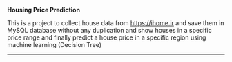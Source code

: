 <b> Housing Price Prediction</b>

This is a project to collect house data from https://ihome.ir
and save them in MySQL database without any duplication and
show houses in a specific price range and finally predict a house price in a specific region using machine learning (Decision Tree)

<hr />
